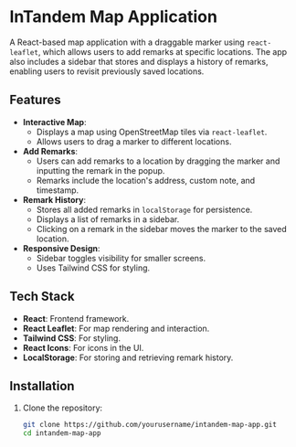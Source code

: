# InTandem Map Application

A React-based map application with a draggable marker using `react-leaflet`, which allows users to add remarks at specific locations. The app also includes a sidebar that stores and displays a history of remarks, enabling users to revisit previously saved locations.

## Features

- **Interactive Map**: 
  - Displays a map using OpenStreetMap tiles via `react-leaflet`.
  - Allows users to drag a marker to different locations.
- **Add Remarks**: 
  - Users can add remarks to a location by dragging the marker and inputting the remark in the popup.
  - Remarks include the location's address, custom note, and timestamp.
- **Remark History**: 
  - Stores all added remarks in `localStorage` for persistence.
  - Displays a list of remarks in a sidebar.
  - Clicking on a remark in the sidebar moves the marker to the saved location.
- **Responsive Design**: 
  - Sidebar toggles visibility for smaller screens.
  - Uses Tailwind CSS for styling.

## Tech Stack

- **React**: Frontend framework.
- **React Leaflet**: For map rendering and interaction.
- **Tailwind CSS**: For styling.
- **React Icons**: For icons in the UI.
- **LocalStorage**: For storing and retrieving remark history.

## Installation

1. Clone the repository:

   ```bash
   git clone https://github.com/yourusername/intandem-map-app.git
   cd intandem-map-app
